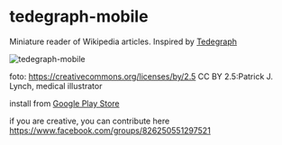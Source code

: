 # tedegraph-mobile
Miniature reader of Wikipedia articles. Inspired by [Tedegraph](https://github.com/lucidl/tedegraph/)

![tedegraph-mobile](https://user-images.githubusercontent.com/2452010/98707779-b5558980-2380-11eb-9eaa-7242df6b2b3c.png)

foto: https://creativecommons.org/licenses/by/2.5 CC BY 2.5:Patrick J. Lynch, medical illustrator

install from [Google Play Store](https://play.google.com/store/apps/details?id=org.tedegraph.tedegraph)

if you are creative, you can contribute here https://www.facebook.com/groups/826250551297521
